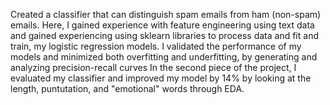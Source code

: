 Created a classifier that can distinguish spam emails from ham (non-spam) emails.
Here, I gained experience with feature engineering using text data and gained experiencing using sklearn libraries to process data and fit and train, my logistic regression models.
I validated the performance of my models and minimized both overfitting and underfitting, by generating and analyzing precision-recall curves 
In the second piece of the project, I evaluated my classifier and improved my model by 14% by looking at the length, puntutation, and "emotional" words through EDA. 

